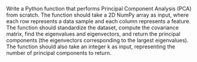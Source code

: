 Write a Python function that performs Principal Component Analysis (PCA) from scratch. The function should take a 2D NumPy array as input, where each row represents a data sample and each column represents a feature. The function should standardize the dataset, compute the covariance matrix, find the eigenvalues and eigenvectors, and return the principal components (the eigenvectors corresponding to the largest eigenvalues). The function should also take an integer k as input, representing the number of principal components to return.
